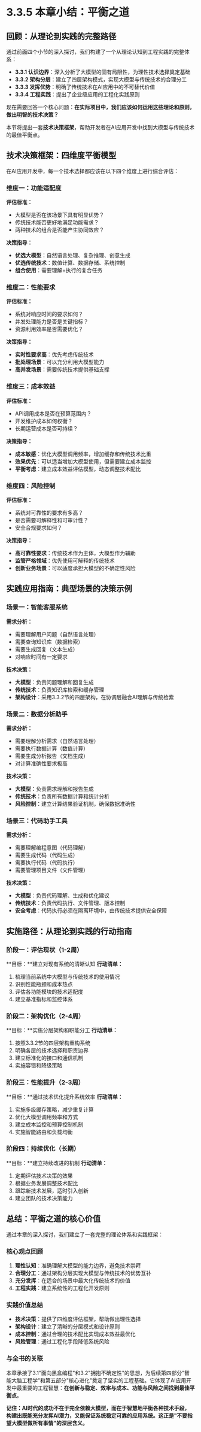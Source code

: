 # 3.3.5 本章小结：平衡之道

## 回顾：从理论到实践的完整路径

通过前面四个小节的深入探讨，我们构建了一个从理论认知到工程实践的完整体系：

- **3.3.1 认识边界**：深入分析了大模型的固有局限性，为理性技术选择奠定基础
- **3.3.2 架构分层**：建立了四层架构模式，实现大模型与传统技术的合理分工
- **3.3.3 发挥优势**：明确了传统技术在AI应用中的不可替代价值
- **3.3.4 工程实践**：提出了企业级应用的工程化实践原则

现在需要回答一个核心问题：**在实际项目中，我们应该如何运用这些理论和原则，做出明智的技术决策？**

本节将提出一套**技术决策框架**，帮助开发者在AI应用开发中找到大模型与传统技术的最佳平衡点。

## 技术决策框架：四维度平衡模型

在AI应用开发中，每一个技术选择都应该在以下四个维度上进行综合评估：

### 维度一：功能适配度
**评估标准：**
- 大模型是否在该场景下具有明显优势？
- 传统技术能否更好地满足功能需求？
- 两种技术的组合是否能产生协同效应？

**决策指导：**
- **优选大模型**：自然语言处理、复杂推理、创意生成
- **优选传统技术**：数值计算、数据存储、系统控制
- **组合使用**：需要理解+执行的复合任务

### 维度二：性能要求
**评估标准：**
- 系统对响应时间的要求如何？
- 并发处理能力是否是关键指标？
- 资源利用效率是否需要优化？

**决策指导：**
- **实时性要求高**：优先考虑传统技术
- **批处理场景**：可以充分利用大模型能力
- **高并发场景**：需要传统技术提供基础支撑

### 维度三：成本效益
**评估标准：**
- API调用成本是否在预算范围内？
- 开发维护成本如何权衡？
- 长期运营成本是否可持续？

**决策指导：**
- **成本敏感**：优化大模型调用频率，增加缓存和传统技术比重
- **效果优先**：可以适当增加大模型使用，但需要建立成本监控
- **平衡考虑**：建立成本效益评估模型，动态调整技术配比

### 维度四：风险控制
**评估标准：**
- 系统对可靠性的要求有多高？
- 是否需要可解释性和可审计性？
- 安全合规要求如何？

**决策指导：**
- **高可靠性要求**：传统技术作为主体，大模型作为辅助
- **监管严格领域**：优先使用可解释的传统技术
- **创新业务场景**：可以适度承担大模型的不确定性风险

## 实践应用指南：典型场景的决策示例

### 场景一：智能客服系统
**需求分析：**
- 需要理解用户问题（自然语言处理）
- 需要查询知识库（数据检索）
- 需要生成回复（文本生成）
- 对响应时间有一定要求

**技术决策：**
- **大模型**：负责问题理解和回复生成
- **传统技术**：负责知识库检索和缓存管理
- **架构设计**：采用3.3.2节的四层架构，在协调层融合AI理解与传统检索

### 场景二：数据分析助手
**需求分析：**
- 需要理解分析需求（自然语言处理）
- 需要执行数据计算（数值计算）
- 需要生成分析报告（文档生成）
- 对计算准确性要求极高

**技术决策：**
- **大模型**：负责需求理解和报告生成
- **传统技术**：负责所有数据计算和统计分析
- **风险控制**：建立计算结果验证机制，确保数据准确性

### 场景三：代码助手工具
**需求分析：**
- 需要理解编程意图（代码理解）
- 需要生成代码（代码生成）
- 需要执行代码（代码执行）
- 需要管理项目文件（文件管理）

**技术决策：**
- **大模型**：负责代码理解、生成和优化建议
- **传统技术**：负责代码执行、文件管理、版本控制
- **安全考虑**：代码执行必须在隔离环境中，由传统技术提供安全保障

## 实施路径：从理论到实践的行动指南

### 阶段一：评估现状（1-2周）
**目标：**建立对现有系统的清晰认知
**行动清单：**
1. 梳理当前系统中大模型与传统技术的使用情况
2. 识别性能瓶颈和成本热点
3. 评估各功能模块的技术适配度
4. 建立基准指标和监控体系

### 阶段二：架构优化（2-4周）  
**目标：**实施分层架构和职能分工
**行动清单：**
1. 按照3.3.2节的四层架构重构系统
2. 明确各层的技术选择和职责边界
3. 建立标准化的接口和通信机制
4. 实施容错和降级策略

### 阶段三：性能提升（2-3周）
**目标：**通过技术优化提升系统效率
**行动清单：**
1. 实施多级缓存策略，减少重复计算
2. 优化大模型调用频率和方式
3. 建立成本监控和预算控制机制
4. 实施智能路由和负载均衡

### 阶段四：持续优化（长期）
**目标：**建立持续改进的机制
**行动清单：**
1. 定期评估技术决策的效果
2. 根据业务发展调整技术配比
3. 跟踪新技术发展，适时引入创新
4. 建立团队的技术决策能力

## 总结：平衡之道的核心价值

通过本章的深入探讨，我们建立了一套完整的理论体系和实践框架：

### 核心观点回顾
1. **理性认知**：准确理解大模型的能力边界，避免技术崇拜
2. **合理分工**：通过架构分层实现大模型与传统技术的优势互补
3. **充分发挥**：在适合的场景中最大化传统技术的价值
4. **工程实践**：建立系统性的工程化开发原则

### 实践价值总结
- **技术决策**：提供了四维度评估框架，帮助做出理性选择
- **架构设计**：建立了清晰的分层模式和设计原则
- **成本控制**：通过合理的技术配比实现成本效益最优化
- **风险管理**：通过工程化手段降低系统风险

### 与全书的关联
本章承接了3.1"面向黑盒编程"和3.2"拥抱不确定性"的思想，为后续第四部分"智能大脑工程学"和第五部分"核心进化"奠定了坚实的工程基础。它体现了AI应用开发中最重要的工程智慧：**在创新与稳定、效率与成本、功能与风险之间找到最佳平衡点**。

**记住：AI时代的成功不在于完全依赖大模型，而在于智慧地平衡各种技术手段，构建出既能充分发挥AI潜力，又能保证系统稳定可靠的应用系统。这正是"不要指望大模型做所有事情"的深层含义。**

